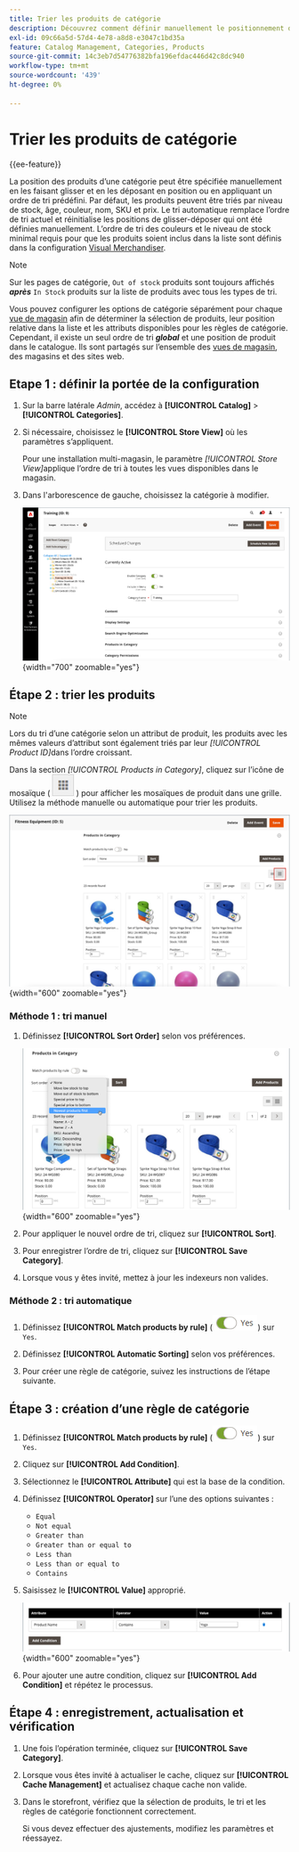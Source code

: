 ```yaml
---
title: Trier les produits de catégorie
description: Découvrez comment définir manuellement le positionnement des produits dans une catégorie ou en appliquant un ordre de tri prédéfini.
exl-id: 09c66a5d-57d4-4e78-a8d8-e3047c1bd35a
feature: Catalog Management, Categories, Products
source-git-commit: 14c3eb7d54776382bfa196efdac446d42c8dc940
workflow-type: tm+mt
source-wordcount: '439'
ht-degree: 0%

---
```


# Trier les produits de catégorie

{{ee-feature}}

La position des produits d’une catégorie peut être spécifiée manuellement en les faisant glisser et en les déposant en position ou en appliquant un ordre de tri prédéfini. Par défaut, les produits peuvent être triés par niveau de stock, âge, couleur, nom, SKU et prix. Le tri automatique remplace l’ordre de tri actuel et réinitialise les positions de glisser-déposer qui ont été définies manuellement. L’ordre de tri des couleurs et le niveau de stock minimal requis pour que les produits soient inclus dans la liste sont définis dans la configuration [Visual Merchandiser](../configuration-reference/catalog/visual-merchandiser.md).

>[!NOTE]
>
>Sur les pages de catégorie, `Out of stock` produits sont toujours affichés **_après_** `In Stock` produits sur la liste de produits avec tous les types de tri.

Vous pouvez configurer les options de catégorie séparément pour chaque [vue de magasin](../stores-purchase/stores.md#add-stores) afin de déterminer la sélection de produits, leur position relative dans la liste et les attributs disponibles pour les règles de catégorie. Cependant, il existe un seul ordre de tri **_global_** et une position de produit dans le catalogue. Ils sont partagés sur l’ensemble des [vues de magasin](../stores-purchase/store-views.md), des magasins et des sites web.

## Etape 1 : définir la portée de la configuration

1. Sur la barre latérale _Admin_, accédez à **[!UICONTROL Catalog]** > **[!UICONTROL Categories]**.

1. Si nécessaire, choisissez le **[!UICONTROL Store View]** où les paramètres s’appliquent.

   Pour une installation multi-magasin, le paramètre _[!UICONTROL Store View]_&#x200B;applique l’ordre de tri à toutes les vues disponibles dans le magasin.

1. Dans l&#39;arborescence de gauche, choisissez la catégorie à modifier.

   ![Arborescence de catégorie](./assets/category-selected.png){width="700" zoomable="yes"}

## Étape 2 : trier les produits

>[!NOTE]
>
>Lors du tri d’une catégorie selon un attribut de produit, les produits avec les mêmes valeurs d’attribut sont également triés par leur _[!UICONTROL Product ID]_&#x200B;dans l’ordre croissant.

Dans la section _[!UICONTROL Products in Category]_, cliquez sur l’icône de mosaïque ( ![Afficher les mosaïques](../assets/icon-view-tiles.png) ) pour afficher les mosaïques de produit dans une grille. Utilisez la méthode manuelle ou automatique pour trier les produits.

![Mosaïques de produit](./assets/category-products-tiles.png){width="600" zoomable="yes"}

### Méthode 1 : tri manuel

1. Définissez **[!UICONTROL Sort Order]** selon vos préférences.

   ![Ordre de tri](./assets/category-edit-sort-order.png){width="600" zoomable="yes"}

1. Pour appliquer le nouvel ordre de tri, cliquez sur **[!UICONTROL Sort]**.

1. Pour enregistrer l’ordre de tri, cliquez sur **[!UICONTROL Save Category]**.

1. Lorsque vous y êtes invité, mettez à jour les indexeurs non valides.

### Méthode 2 : tri automatique

1. Définissez **[!UICONTROL Match products by rule]** (![/Toggle yes](../assets/toggle-yes.png)) sur `Yes`.


1. Définissez **[!UICONTROL Automatic Sorting]** selon vos préférences.

1. Pour créer une règle de catégorie, suivez les instructions de l’étape suivante.

## Étape 3 : création d’une règle de catégorie

1. Définissez **[!UICONTROL Match products by rule]** (![/Toggle yes](../assets/toggle-yes.png)) sur `Yes`.

1. Cliquez sur **[!UICONTROL Add Condition]**.

1. Sélectionnez le **[!UICONTROL Attribute]** qui est la base de la condition.

1. Définissez **[!UICONTROL Operator]** sur l’une des options suivantes :

   - `Equal`
   - `Not equal`
   - `Greater than`
   - `Greater than or equal to`
   - `Less than`
   - `Less than or equal to`
   - `Contains`

1. Saisissez le **[!UICONTROL Value]** approprié.

   ![Condition de catégorie](./assets/category-rule-create.png){width="600" zoomable="yes"}

1. Pour ajouter une autre condition, cliquez sur **[!UICONTROL Add Condition]** et répétez le processus.

## Étape 4 : enregistrement, actualisation et vérification

1. Une fois l’opération terminée, cliquez sur **[!UICONTROL Save Category]**.

1. Lorsque vous êtes invité à actualiser le cache, cliquez sur **[!UICONTROL Cache Management]** et actualisez chaque cache non valide.

1. Dans le storefront, vérifiez que la sélection de produits, le tri et les règles de catégorie fonctionnent correctement.

   Si vous devez effectuer des ajustements, modifiez les paramètres et réessayez.

